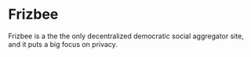 # Frizbee

Frizbee is a the the only decentralized democratic social aggregator site, and it puts a big focus on privacy.
